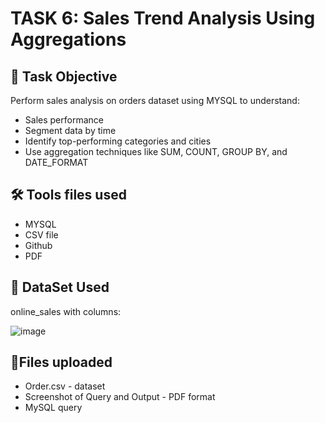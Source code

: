 # TASK 6: Sales Trend Analysis Using Aggregations

## 📝 Task Objective
Perform sales analysis on orders dataset using MYSQL to understand:

- Sales performance
- Segment data by time
- Identify top-performing categories and cities
- Use aggregation techniques like SUM, COUNT, GROUP BY, and DATE_FORMAT
## 🛠️ Tools files used
- MYSQL
- CSV file
- Github
- PDF
## 📝 DataSet Used
online_sales with columns:

![image](https://github.com/user-attachments/assets/8ce0f25d-80be-4b0e-bcf7-b7c27efd4d7b)

## 📄Files uploaded
- Order.csv - dataset
- Screenshot of Query and Output - PDF format
- MySQL query
